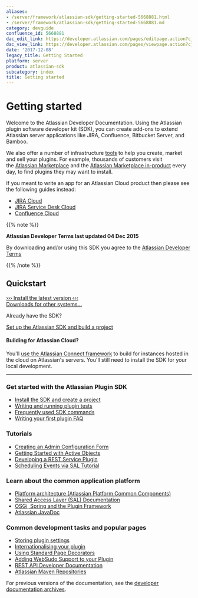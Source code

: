 ```yaml
---
aliases:
- /server/framework/atlassian-sdk/getting-started-5668881.html
- /server/framework/atlassian-sdk/getting-started-5668881.md
category: devguide
confluence_id: 5668881
dac_edit_link: https://developer.atlassian.com/pages/editpage.action?cjm=wozere&pageId=5668881
dac_view_link: https://developer.atlassian.com/pages/viewpage.action?cjm=wozere&pageId=5668881
date: '2017-12-08'
legacy_title: Getting Started
platform: server
product: atlassian-sdk
subcategory: index
title: Getting started
---
```

# Getting started

Welcome to the Atlassian Developer Documentation. Using the Atlassian plugin software developer kit (SDK), you can create add-ons to extend Atlassian server applications like JIRA, Confluence, Bitbucket Server, and Bamboo.

We also offer a number of infrastructure [tools](/server/framework/atlassian-sdk/developer-tools) to help you create, market and sell your plugins. For example, thousands of customers visit the <a href="https://marketplace.atlassian.com" class="external-link">Atlassian Marketplace</a> and the <a href="https://confluence.atlassian.com/display/UPM/Universal+Plugin+Manager+Documentation" class="external-link">Atlassian Marketplace in-product</a> every day, to find plugins they may want to install.

If you meant to write an app for an Atlassian Cloud product then please see the following guides instead:

-   [JIRA Cloud](https://developer.atlassian.com/cloud/jira/platform/getting-started/)
-   [JIRA Service Desk Cloud](https://developer.atlassian.com/cloud/jira/service-desk/getting-started/)
-   [Confluence Cloud](https://developer.atlassian.com/cloud/confluence/getting-started/)

{{% note %}}

**Atlassian Developer Terms last updated 04 Dec 2015**

By downloading and/or using this SDK you agree to the <span class="underline">[Atlassian Developer Terms](https://developer.atlassian.com/platform/marketplace/atlassian-developer-terms/)</span>

{{% /note %}}

## Quickstart

<a href="#install-the-latest-version" class="sdk-installer">››› Install the latest version ‹‹‹</a>  
<a href="https://developer.atlassian.com/display/DOCS/Downloads" class="sdk-download-link">Downloads for other systems...</a>

Already have the SDK?

<a href="https://developer.atlassian.com/display/DOCS/Set+up+the+Atlassian+Plugin+SDK+and+Build+a+Project" class="external-link">Set up the Atlassian SDK and build a project</a>

#### Building for Atlassian Cloud?

You'll [use the Atlassian Connect framework](https://developer.atlassian.com/static/connect/docs/guides/introduction.html) to build for instances hosted in the cloud on Atlassian's servers. You'll still need to install the SDK for your local development.  

------------------------------------------------------------------------

### Get started with the Atlassian Plugin SDK

-   [Install the SDK and create a project](/server/framework/atlassian-sdk/set-up-the-atlassian-plugin-sdk-and-build-a-project)
-   [Writing and running plugin tests](/server/framework/atlassian-sdk/writing-and-running-plugin-tests)  
-   [Frequently used SDK commands](/server/framework/atlassian-sdk/frequently-used-commands)
-   [Writing your first plugin FAQ](/server/framework/atlassian-sdk/writing-your-first-plugin-faq)

### Tutorials

-   [Creating an Admin Configuration Form](/server/framework/atlassian-sdk/creating-an-admin-configuration-form)
-   [Getting Started with Active Objects](/server/framework/atlassian-sdk/getting-started-with-active-objects)
-   [Developing a REST Service Plugin](/server/framework/atlassian-sdk/developing-a-rest-service-plugin)
-   [Scheduling Events via SAL Tutorial](/server/framework/atlassian-sdk/scheduling-events-via-sal-tutorial)  

### Learn about the common application platform

-   [Platform architecture (Atlassian Platform Common Components)](https://developer.atlassian.com/display/DOCS/Atlassian+Platform+Common+Components)
-   <a href="https://developer-staging.atlassian.com/display/DOCS/Atlassian+Platform+Common+Components" class="external-link">S</a>[hared Access Layer (SAL) Documentation](https://developer.atlassian.com/display/DOCS/REST+API+Developer+Documentation)
-   [OSGi, Spring and the Plugin Framework](https://developer.atlassian.com/display/DOCS/OSGi%2C+Spring+and+the+Plugin+Framework)
-   [Atlassian JavaDoc](https://developer.atlassian.com/static/)  

### Common development tasks and popular pages 

-   [Storing plugin settings](/server/framework/atlassian-sdk/storing-plugin-settings)
-   [Internationalising your plugin](/server/framework/atlassian-sdk/internationalising-your-plugin)
-   [Using Standard Page Decorators](/server/framework/atlassian-sdk/using-standard-page-decorators)
-   [Adding WebSudo Support to your Plugin](/server/framework/atlassian-sdk/adding-websudo-support-to-your-plugin)
-   [REST API Developer Documentation](https://developer.atlassian.com/display/DOCS/REST+API+Developer+Documentation)
-   [Atlassian Maven Repositories](https://developer.atlassian.com/display/DOCS/Atlassian+Maven+Repositories)

For previous versions of the documentation, see the [developer documentation archives](https://developer.atlassian.com/display/ARCHIVES).

